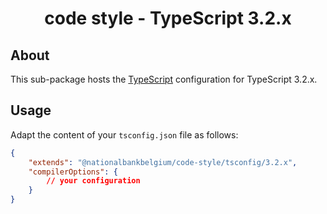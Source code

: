 <h1 align="center">
   code style - TypeScript 3.2.x
</h1>

## About

This sub-package hosts the [TypeScript](https://www.typescriptlang.org/) configuration for TypeScript 3.2.x.

## Usage

Adapt the content of your `tsconfig.json` file as follows:

```json
{
	"extends": "@nationalbankbelgium/code-style/tsconfig/3.2.x",
	"compilerOptions": {
		// your configuration
	}
}
```
